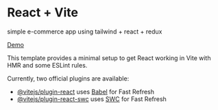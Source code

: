 # React + Vite

simple e-commerce app using tailwind + react + redux

[Demo](https://drive.google.com/file/d/1AQ1E7KJ9Nb7r3NpxvVjxj4PvQpwljWTs/view?usp=sharing)

This template provides a minimal setup to get React working in Vite with HMR and some ESLint rules.

Currently, two official plugins are available:

- [@vitejs/plugin-react](https://github.com/vitejs/vite-plugin-react/blob/main/packages/plugin-react/README.md) uses [Babel](https://babeljs.io/) for Fast Refresh
- [@vitejs/plugin-react-swc](https://github.com/vitejs/vite-plugin-react-swc) uses [SWC](https://swc.rs/) for Fast Refresh

